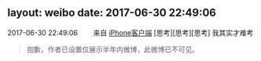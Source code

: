 layout: weibo
date: 2017-06-30 22:49:06
---
2017-06-30 22:49:06  &nbsp;&nbsp;&nbsp;&nbsp;&nbsp;&nbsp; 来自 <a href="http://app.weibo.com/t/feed/9ksdit" rel="nofollow">iPhone客户端</a>
[思考][思考][思考] 我其实才难考
>  抱歉，作者已设置仅展示半年内微博，此微博已不可见。 ​​​
